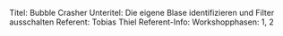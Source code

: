 Titel: Bubble Crasher
Unteritel: Die eigene Blase identifizieren und Filter ausschalten
Referent: Tobias Thiel
Referent-Info: 
Workshopphasen: 1, 2
